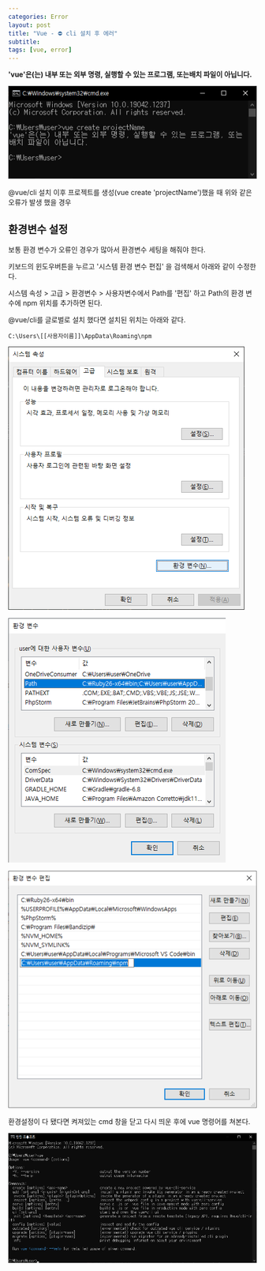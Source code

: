 ```yaml
---
categories: Error
layout: post
title: "Vue - ⛔ cli 설치 후 에러"
subtitle:
tags: [vue, error]
---
```

**'vue'은(는) 내부 또는 외부 명령, 실행할 수 있는 프로그램, 또는배치 파일이 아닙니다.**
<!--more-->

![vue create error](/assets/img/post/vueInstallError.png)

@vue/cli 설치 이후 프로젝트를 생성(vue create 'projectName')했을 때 위와 같은 오류가 발생 했을 경우

## 환경변수 설정
보통 환경 변수가 오류인 경우가 많아서 환경변수 세팅을 해줘야 한다.

키보드의 윈도우버튼을 누르고 '시스템 환경 변수 편집' 을 검색해서 아래와 같이 수정한다.

시스템 속성 > 고급 > 환경변수 > 사용자변수에서 Path를 '편집' 하고 Path의 환경 변수에 npm 위치를 추가하면 된다.

@vue/cli를 글로벌로 설치 했다면 설치된 위치는 아래와 같다.

```text
C:\Users\[[사용자이름]]\AppData\Roaming\npm
```

![vue create error](/assets/img/post/vueInstallError2.png)
   
![vue create error](/assets/img/post/vueInstallError3.png)
   
![vue create error](/assets/img/post/vueInstallError4.png)

환경설정이 다 됐다면 켜져있는 cmd 창을 닫고 다시 띄운 후에 vue 명령어를 쳐본다.

![vue create error](/assets/img/post/vueInstallError5.png)